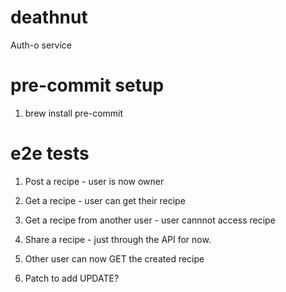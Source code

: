 # deathnut
Auth-o service

# pre-commit setup
1) brew install pre-commit

# e2e tests
1) Post a recipe - user is now owner
2) Get a recipe - user can get their recipe
3) Get a recipe from another user - user cannnot access recipe
4) Share a recipe - just through the API for now.
5) Other user can now GET the created recipe

6) Patch to add UPDATE?

